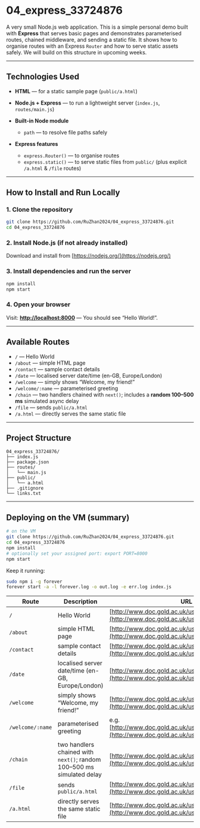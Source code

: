 # 04_express_33724876

A very small Node.js web application. This is a simple personal demo built with **Express** that serves basic pages and demonstrates parameterised routes, chained middleware, and sending a static file. It shows how to organise routes with an Express `Router` and how to serve static assets safely. We will build on this structure in upcoming weeks.

---

## Technologies Used

* **HTML** — for a static sample page (`public/a.html`)
* **Node.js + Express** — to run a lightweight server (`index.js`, `routes/main.js`)
* **Built-in Node module**

  * `path` — to resolve file paths safely
* **Express features**

  * `express.Router()` — to organise routes
  * `express.static()` — to serve static files from `public/` (plus explicit `/a.html` & `/file` routes)

---

## How to Install and Run Locally

### 1. Clone the repository

```bash
git clone https://github.com/RuZhan2024/04_express_33724876.git
cd 04_express_33724876
```

### 2. Install Node.js (if not already installed)

Download and install from [https://nodejs.org/](https://nodejs.org/)

### 3. Install dependencies and run the server

```bash
npm install
npm start
```

### 4. Open your browser

Visit: **[http://localhost:8000](http://localhost:8000)** — You should see “Hello World!”.

---

## Available Routes

* `/` — Hello World
* `/about` — simple HTML page
* `/contact` — sample contact details
* `/date` — localised server date/time (en-GB, Europe/London)
* `/welcome` — simply shows “Welcome, my friend!”
* `/welcome/:name` — parameterised greeting
* `/chain` — two handlers chained with `next()`; includes a **random 100–500 ms** simulated async delay
* `/file` — sends `public/a.html`
* `/a.html` — directly serves the same static file

---

## Project Structure

```
04_express_33724876/
├── index.js
├── package.json
├── routes/
│   └── main.js
├── public/
│   └── a.html
├── .gitignore
└── links.txt
```

---

## Deploying on the VM (summary)

```bash
# on the VM
git clone https://github.com/RuZhan2024/04_express_33724876.git
cd 04_express_33724876
npm install
# optionally set your assigned port: export PORT=8000
npm start
```

Keep it running:

```bash
sudo npm i -g forever
forever start -a -l forever.log -o out.log -e err.log index.js
```


| Route            | Description                                                           | URL                                                                                                       |
| ---------------- | --------------------------------------------------------------------- | --------------------------------------------------------------------------------------------------------- |
| `/`              | Hello World                                                           | [http://www.doc.gold.ac.uk/usr/122/](http://www.doc.gold.ac.uk/usr/122/)                                  |
| `/about`         | simple HTML page                                                      | [http://www.doc.gold.ac.uk/usr/122/about](http://www.doc.gold.ac.uk/usr/122/about)                        |
| `/contact`       | sample contact details                                                | [http://www.doc.gold.ac.uk/usr/122/contact](http://www.doc.gold.ac.uk/usr/122/contact)                    |
| `/date`          | localised server date/time (en-GB, Europe/London)                     | [http://www.doc.gold.ac.uk/usr/122/date](http://www.doc.gold.ac.uk/usr/122/date)                          |
| `/welcome`       | simply shows “Welcome, my friend!”                                    | [http://www.doc.gold.ac.uk/usr/122/welcome](http://www.doc.gold.ac.uk/usr/122/welcome)                    |
| `/welcome/:name` | parameterised greeting                                                | e.g. [http://www.doc.gold.ac.uk/usr/122/welcome/Ruzhan](http://www.doc.gold.ac.uk/usr/122/welcome/Ruzhan) |
| `/chain`         | two handlers chained with `next()`; random 100–500 ms simulated delay | [http://www.doc.gold.ac.uk/usr/122/chain](http://www.doc.gold.ac.uk/usr/122/chain)                        |
| `/file`          | sends `public/a.html`                                                 | [http://www.doc.gold.ac.uk/usr/122/file](http://www.doc.gold.ac.uk/usr/122/file)                          |
| `/a.html`        | directly serves the same static file                                  | [http://www.doc.gold.ac.uk/usr/122/a.html](http://www.doc.gold.ac.uk/usr/122/a.html)                      |
